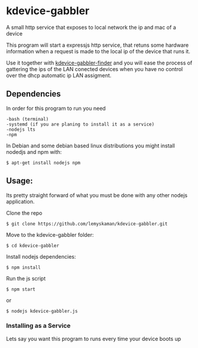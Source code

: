 # kdevice-gabbler

A small http service that exposes to local network the ip and mac of a device

This program will start a expressjs http service, that retuns some hardware information when a request is made to the local ip of the device that runs it.

Use it together with [kdevice-gabbler-finder](https://github.com/lemyskaman/kdevice-gabbler-finder) and you will ease the process of gattering the ips of the LAN conected devices when you have no control over the dhcp automatic ip LAN assigment. 


## Dependencies
In order for this program to run you need 

    -bash (terminal)
    -systemd (if you are planing to install it as a service)
    -nodejs lts
    -npm 

In Debian and some debian based linux distributions you might install nodedjs and npm with:

    $ apt-get install nodejs npm  

## Usage:
Its pretty straight forward of what you must be done with any other nodejs application. 

Clone the repo

    $ git clone https://github.com/lemyskaman/kdevice-gabbler.git

Move to the kdevice-gabbler folder:

    $ cd kdevice-gabbler

Install nodejs dependencies:

    $ npm install 

Run the js script

    $ npm start

or

    $ nodejs kdevice-gabbler.js


### Installing as a Service
Lets say you want this program to runs every time your device boots up 